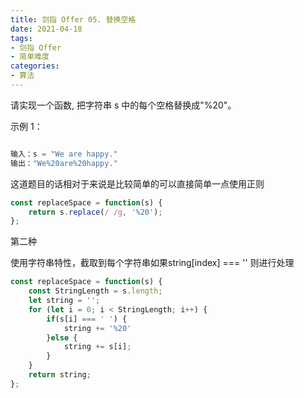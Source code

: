 ```yaml
---
title: 剑指 Offer 05. 替换空格
date: 2021-04-18
tags:
- 剑指 Offer
- 简单难度
categories:
- 算法
---
```


请实现一个函数, 把字符串 s 中的每个空格替换成"%20"。

示例 1：

````javascript

输入：s = "We are happy."
输出："We%20are%20happy."

````

这道题目的话相对于来说是比较简单的可以直接简单一点使用正则

```javascript
const replaceSpace = function(s) {
    return s.replace(/ /g, '%20');
};
```

第二种

使用字符串特性，截取到每个字符串如果string[index] === ''
则进行处理

```javascript
const replaceSpace = function(s) {
    const StringLength = s.length;
    let string = '';
    for (let i = 0; i < StringLength; i++) {
        if(s[i] === ' ') {
            string += '%20'
        }else {
            string += s[i];
        }
    }
    return string;
};
```
